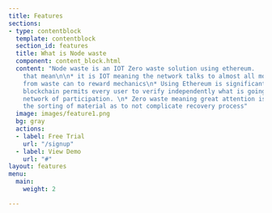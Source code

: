 ```yaml
---
title: Features
sections:
- type: contentblock
  template: contentblock
  section_id: features
  title: What is Node waste
  component: content_block.html
  content: "Node waste is an IOT Zero waste solution using ethereum.   \nWhat does
    that mean\n\n* it is IOT meaning the network talks to almost all moving parts.
    from waste can to reward mechanics\n* Using Ethereum is significant because the
    blockchain permits every user to verify independently what is going on in their
    network of participation. \n* Zero waste meaning great attention is placed in
    the sorting of material as to not complicate recovery process"
  image: images/feature1.png
  bg: gray
  actions:
  - label: Free Trial
    url: "/signup"
  - label: View Demo
    url: "#"
layout: features
menu:
  main:
    weight: 2

---
```

